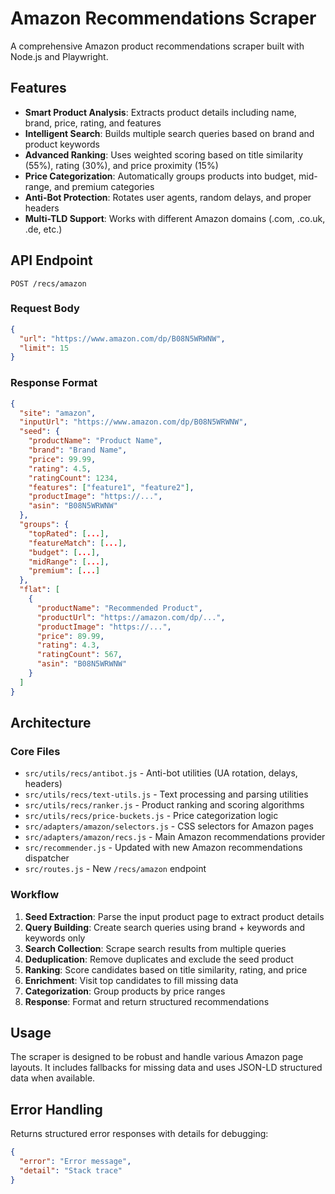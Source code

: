 # Amazon Recommendations Scraper

A comprehensive Amazon product recommendations scraper built with Node.js and Playwright.

## Features

- **Smart Product Analysis**: Extracts product details including name, brand, price, rating, and features
- **Intelligent Search**: Builds multiple search queries based on brand and product keywords
- **Advanced Ranking**: Uses weighted scoring based on title similarity (55%), rating (30%), and price proximity (15%)
- **Price Categorization**: Automatically groups products into budget, mid-range, and premium categories
- **Anti-Bot Protection**: Rotates user agents, random delays, and proper headers
- **Multi-TLD Support**: Works with different Amazon domains (.com, .co.uk, .de, etc.)

## API Endpoint

```
POST /recs/amazon
```

### Request Body
```json
{
  "url": "https://www.amazon.com/dp/B08N5WRWNW",
  "limit": 15
}
```

### Response Format
```json
{
  "site": "amazon",
  "inputUrl": "https://www.amazon.com/dp/B08N5WRWNW",
  "seed": {
    "productName": "Product Name",
    "brand": "Brand Name",
    "price": 99.99,
    "rating": 4.5,
    "ratingCount": 1234,
    "features": ["feature1", "feature2"],
    "productImage": "https://...",
    "asin": "B08N5WRWNW"
  },
  "groups": {
    "topRated": [...],
    "featureMatch": [...],
    "budget": [...],
    "midRange": [...],
    "premium": [...]
  },
  "flat": [
    {
      "productName": "Recommended Product",
      "productUrl": "https://amazon.com/dp/...",
      "productImage": "https://...",
      "price": 89.99,
      "rating": 4.3,
      "ratingCount": 567,
      "asin": "B08N5WRWNW"
    }
  ]
}
```

## Architecture

### Core Files

- `src/utils/recs/antibot.js` - Anti-bot utilities (UA rotation, delays, headers)
- `src/utils/recs/text-utils.js` - Text processing and parsing utilities
- `src/utils/recs/ranker.js` - Product ranking and scoring algorithms
- `src/utils/recs/price-buckets.js` - Price categorization logic
- `src/adapters/amazon/selectors.js` - CSS selectors for Amazon pages
- `src/adapters/amazon/recs.js` - Main Amazon recommendations provider
- `src/recommender.js` - Updated with new Amazon recommendations dispatcher
- `src/routes.js` - New `/recs/amazon` endpoint

### Workflow

1. **Seed Extraction**: Parse the input product page to extract product details
2. **Query Building**: Create search queries using brand + keywords and keywords only
3. **Search Collection**: Scrape search results from multiple queries
4. **Deduplication**: Remove duplicates and exclude the seed product
5. **Ranking**: Score candidates based on title similarity, rating, and price
6. **Enrichment**: Visit top candidates to fill missing data
7. **Categorization**: Group products by price ranges
8. **Response**: Format and return structured recommendations

## Usage

The scraper is designed to be robust and handle various Amazon page layouts. It includes fallbacks for missing data and uses JSON-LD structured data when available.

## Error Handling

Returns structured error responses with details for debugging:

```json
{
  "error": "Error message",
  "detail": "Stack trace"
}
```